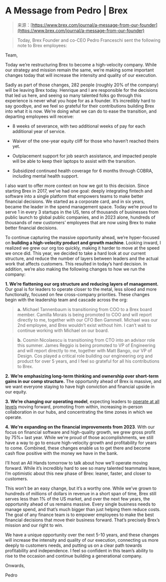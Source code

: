<!--yml
category: 未分类
date: 2024-05-27 15:02:44
-->

# A Message from Pedro | Brex

> 来源：[https://www.brex.com/journal/a-message-from-our-founder](https://www.brex.com/journal/a-message-from-our-founder)

> Today, Brex Founder and co-CEO Pedro Franceschi sent the following note to Brex employees:

Team,

Today we’re restructuring Brex to become a high-velocity company. While our strategy and mission remain the same, we’re making some important changes today that will increase the intensity and quality of our execution.

Sadly as part of those changes, 282 people (roughly 20% of the company) will be leaving Brex today. Henrique and I are responsible for the decisions that led us here, and seeing so many talented folks go through this experience is never what you hope for as a founder. It’s incredibly hard to say goodbye, and we feel so grateful for their contributions building Brex into what it is now. We’re doing what we can do to ease the transition, and departing employees will receive:

*   8 weeks of severance, with two additional weeks of pay for each additional year of service.
*   Waiver of the one-year equity cliff for those who haven’t reached theirs yet.

*   Outplacement support for job search assistance, and impacted people will be able to keep their laptops to assist with the transition.

*   Subsidized continued health coverage for 6 months through COBRA, including mental health support.

I also want to offer more context on how we got to this decision. Since starting Brex in 2017, we’ve had one goal: deeply integrating fintech and software into a single platform that empowers teams to make better financial decisions. We started as a corporate card, and in six years, became the leader in the spend management space. Today we’re proud to serve 1 in every 3 startups in the US, tens of thousands of businesses from public launch to global public companies, and in 2023 alone, hundreds of thousands of new customers’ employees that are now using Brex to make better financial decisions.

To continue capturing the massive opportunity ahead, we’re hyper-focused on **building a high-velocity product and growth machine**. Looking inward, I realized we grew our org too quickly, making it harder to move at the speed we once did. This year, we decided to take a hard look at our current structure, and reduce the number of layers between leaders and the actual work that affects customers. This resulted in today’s hard decision. In addition, we’re also making the following changes to how we run the company:

**1\. We’re flattening our org structure and reducing layers of management.** Our goal is for leaders to operate closer to the metal, less siloed and more functionally, focused on few cross-company priorities. These changes begin with the leadership team and cascade across the org:

> **a.** Michael Tannenbaum is transitioning from COO to a Brex board member. Camilla Morais is being promoted to COO and will report directly to me, together with our CFO Ben Gammell. Michael was our 2nd employee, and Brex wouldn’t exist without him. I can’t wait to continue working with Michael on our board.

> **b.** Cosmin Nicolaescu is transitioning from CTO into an advisor role this summer. James Reggio is being promoted to VP of Engineering and will report directly to me, together with Matt Bango, our VP of Design. Cos played a critical role building our engineering org and product for over 5 years, and I feel so grateful for all his contributions to Brex.

**2.** **We’re emphasizing long-term thinking and ownership over short-term gains in our comp structure.** The opportunity ahead of Brex is massive, and we want everyone staying to have high conviction and financial upside in our equity.

**3.** **We’re changing our operating model**, expecting leaders to [operate at all levels](/journal/operate-at-all-levels) moving forward, promoting from within, increasing in-person collaboration in our hubs, and concentrating the time zones in which we operate.

**4.** **We're expanding on the financial improvements from 2023**. With our focus on financial software and high-quality growth, we grew gross profit by 75%+ last year. While we're proud of those accomplishments, we still have a way to go to ensure high-velocity growth and profitability for years to come. Combined, these changes enable us to get there and become cash flow positive with the money we have in the bank.

I’ll host an All Hands tomorrow to talk about how we’ll operate moving forward. While it’s incredibly hard to see so many talented teammates leave, I’m optimistic about this new phase of Brex: leaner, faster, and closer to customers.

This won’t be an easy change, but it’s a worthy one. While we’ve grown to hundreds of millions of dollars in revenue in a short span of time, Brex still serves less than 1% of the US market, and over the next few years, the opportunity ahead of us remains massive. Every single business needs to manage spend, and that’s much bigger than just helping them reduce costs. The goal of any finance team is to empower employees to make the best financial decisions that move their business forward. That’s precisely Brex’s mission and our right to win.

We have a unique opportunity over the next 5-10 years, and these changes will increase the intensity and quality of our execution, connecting us more deeply to customers needs, and putting us on a clear path towards profitability and independence. I feel so confident in this team’s ability to rise to the occasion and continue building a generational company.

Onwards,

Pedro